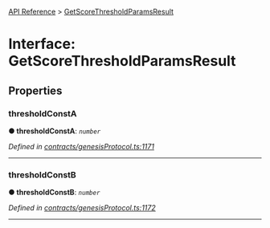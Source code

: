 [API Reference](../README.md) > [GetScoreThresholdParamsResult](../interfaces/GetScoreThresholdParamsResult.md)



# Interface: GetScoreThresholdParamsResult


## Properties
<a id="thresholdConstA"></a>

###  thresholdConstA

**●  thresholdConstA**:  *`number`* 

*Defined in [contracts/genesisProtocol.ts:1171](https://github.com/daostack/arc.js/blob/616f6e7/lib/contracts/genesisProtocol.ts#L1171)*





___

<a id="thresholdConstB"></a>

###  thresholdConstB

**●  thresholdConstB**:  *`number`* 

*Defined in [contracts/genesisProtocol.ts:1172](https://github.com/daostack/arc.js/blob/616f6e7/lib/contracts/genesisProtocol.ts#L1172)*





___



